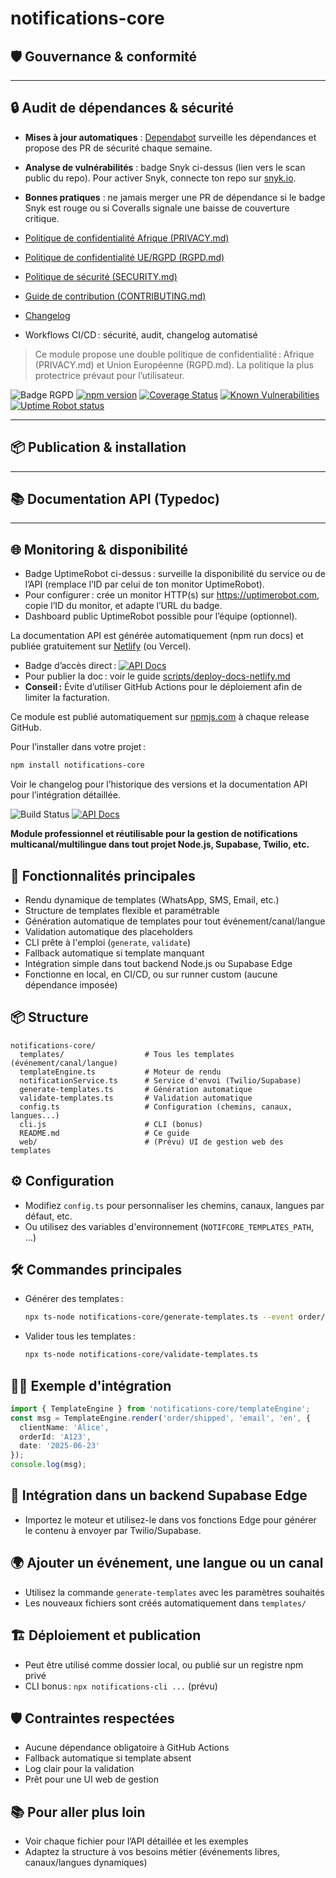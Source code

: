# notifications-core

## 🛡️ Gouvernance & conformité

---

## 🔒 Audit de dépendances & sécurité

- **Mises à jour automatiques** : [Dependabot](https://docs.github.com/en/code-security/supply-chain-security/keeping-your-dependencies-updated-automatically) surveille les dépendances et propose des PR de sécurité chaque semaine.
- **Analyse de vulnérabilités** : badge Snyk ci-dessus (lien vers le scan public du repo). Pour activer Snyk, connecte ton repo sur [snyk.io](https://snyk.io/).
- **Bonnes pratiques** : ne jamais merger une PR de dépendance si le badge Snyk est rouge ou si Coveralls signale une baisse de couverture critique.

- [Politique de confidentialité Afrique (PRIVACY.md)](./PRIVACY.md)
- [Politique de confidentialité UE/RGPD (RGPD.md)](./RGPD.md)
- [Politique de sécurité (SECURITY.md)](./SECURITY.md)
- [Guide de contribution (CONTRIBUTING.md)](./CONTRIBUTING.md)
- [Changelog](./CHANGELOG.md)
- Workflows CI/CD : sécurité, audit, changelog automatisé

> Ce module propose une double politique de confidentialité : Afrique (PRIVACY.md) et Union Européenne (RGPD.md). La politique la plus protectrice prévaut pour l’utilisateur.

![Badge RGPD](https://img.shields.io/badge/RGPD-conforme-green?style=flat-square)
[![npm version](https://img.shields.io/npm/v/notifications-core?style=flat-square)](https://www.npmjs.com/package/notifications-core)
[![Coverage Status](https://coveralls.io/repos/github/<owner>/<repo>/badge.svg?branch=main)](https://coveralls.io/github/<owner>/<repo>?branch=main)
[![Known Vulnerabilities](https://snyk.io/test/github/<owner>/<repo>/badge.svg)](https://snyk.io/test/github/<owner>/<repo>)
[![Uptime Robot status](https://img.shields.io/uptimerobot/status/m789123456-abcd1234ef)](https://uptimerobot.com/dashboard?monitors=789123456)

---

## 📦 Publication & installation

---

## 📚 Documentation API (Typedoc)

---

## 🌐 Monitoring & disponibilité

- Badge UptimeRobot ci-dessus : surveille la disponibilité du service ou de l’API (remplace l’ID par celui de ton monitor UptimeRobot).
- Pour configurer : crée un monitor HTTP(s) sur https://uptimerobot.com, copie l’ID du monitor, et adapte l’URL du badge.
- Dashboard public UptimeRobot possible pour l’équipe (optionnel).

La documentation API est générée automatiquement (npm run docs) et publiée gratuitement sur [Netlify](https://notifications-core-docs.netlify.app) (ou Vercel).

- Badge d’accès direct : [![API Docs](https://img.shields.io/badge/docs-typedoc-blue)](https://notifications-core-docs.netlify.app)
- Pour publier la doc : voir le guide [scripts/deploy-docs-netlify.md](./scripts/deploy-docs-netlify.md)
- **Conseil :** Évite d’utiliser GitHub Actions pour le déploiement afin de limiter la facturation.

Ce module est publié automatiquement sur [npmjs.com](https://www.npmjs.com/package/notifications-core) à chaque release GitHub.

Pour l’installer dans votre projet :

```bash
npm install notifications-core
```

Voir le changelog pour l’historique des versions et la documentation API pour l’intégration détaillée.


![Build Status](https://github.com/<owner>/<repo>/actions/workflows/publish-notifications-core.yml/badge.svg)
[![API Docs](https://img.shields.io/badge/docs-typedoc-blue)](https://notifications-core-docs.netlify.app)

<!-- Ajoute ici un badge de couverture si tu ajoutes un outil de coverage -->


**Module professionnel et réutilisable pour la gestion de notifications multicanal/multilingue dans tout projet Node.js, Supabase, Twilio, etc.**

## 🚀 Fonctionnalités principales
- Rendu dynamique de templates (WhatsApp, SMS, Email, etc.)
- Structure de templates flexible et paramétrable
- Génération automatique de templates pour tout événement/canal/langue
- Validation automatique des placeholders
- CLI prête à l'emploi (`generate`, `validate`)
- Fallback automatique si template manquant
- Intégration simple dans tout backend Node.js ou Supabase Edge
- Fonctionne en local, en CI/CD, ou sur runner custom (aucune dépendance imposée)

## 📦 Structure
```
notifications-core/
  templates/                  # Tous les templates (événement/canal/langue)
  templateEngine.ts           # Moteur de rendu
  notificationService.ts      # Service d'envoi (Twilio/Supabase)
  generate-templates.ts       # Génération automatique
  validate-templates.ts       # Validation automatique
  config.ts                   # Configuration (chemins, canaux, langues...)
  cli.js                      # CLI (bonus)
  README.md                   # Ce guide
  web/                        # (Prévu) UI de gestion web des templates
```

## ⚙️ Configuration
- Modifiez `config.ts` pour personnaliser les chemins, canaux, langues par défaut, etc.
- Ou utilisez des variables d'environnement (`NOTIFCORE_TEMPLATES_PATH`, ...)

## 🛠️ Commandes principales
- Générer des templates :
  ```bash
  npx ts-node notifications-core/generate-templates.ts --event order/shipped --channels whatsapp,sms,email --langs fr,en
  ```
- Valider tous les templates :
  ```bash
  npx ts-node notifications-core/validate-templates.ts
  ```

## 🧑‍💻 Exemple d'intégration
```ts
import { TemplateEngine } from 'notifications-core/templateEngine';
const msg = TemplateEngine.render('order/shipped', 'email', 'en', {
  clientName: 'Alice',
  orderId: 'A123',
  date: '2025-06-23'
});
console.log(msg);
```

## 🔗 Intégration dans un backend Supabase Edge
- Importez le moteur et utilisez-le dans vos fonctions Edge pour générer le contenu à envoyer par Twilio/Supabase.

## 🌍 Ajouter un événement, une langue ou un canal
- Utilisez la commande `generate-templates` avec les paramètres souhaités
- Les nouveaux fichiers sont créés automatiquement dans `templates/`

## 🏗️ Déploiement et publication
- Peut être utilisé comme dossier local, ou publié sur un registre npm privé
- CLI bonus : `npx notifications-cli ...` (prévu)

## 🛡️ Contraintes respectées
- Aucune dépendance obligatoire à GitHub Actions
- Fallback automatique si template absent
- Log clair pour la validation
- Prêt pour une UI web de gestion

## 📚 Pour aller plus loin
- Voir chaque fichier pour l’API détaillée et les exemples
- Adaptez la structure à vos besoins métier (événements libres, canaux/langues dynamiques)

